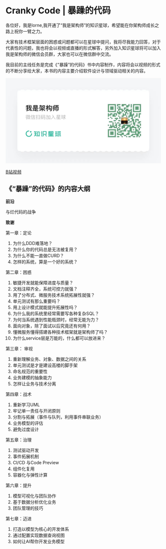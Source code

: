 # Cranky Code | 暴躁的代码

各位好，我是lorne,我开通了“我是架构师”的知识星球，希望能在你架构师成长之路上祝你一臂之力。

大家有技术框架层面的困惑或问题都可以在星球中提问，我将尽我能力回答，对于代表性的问题，我也将会以视频或直播的形式解答，另外加入知识星球将可以加入我是架构师的微信会员群，大家也可以在微信群中交流。

我目前的主线任务是完成《“暴躁”的代码》书中内容制作，内容将会以视频的形式的不断分享给大家，本书的内容主要介绍软件设计与领域驱动相关的内容。

![](/imgs/my-knowledge.jpg)

[B站视频](https://space.bilibili.com/386239614/channel/collectiondetail?sid=1344540)

## 《“暴躁”的代码》的内容大纲

**前沿**

与烂代码的战争

**致谢**

第一章：定论

1. 为什么DDD难落地？
2. 为什么你的代码总是无法被复用？
3. 为什么不能一直做CURD？
4. 怎样的系统，算是一个好的系统？

第二章：困惑

1. 敏捷开发就能保障进度与质量？
2. 文档注释齐全，系统可控力就强？
3. 用了分布式、微服务技术系统拓展性就强？
4. 单元测试有那么重要吗？
5. 用上设计模式就能提升拓展性吗？
6. 为什么我的系统里经常需要写各种复杂SQL？
7. 为何当系统遇到性能瓶颈时，经常无能为力？
8. 面向对象，除了面试以后究竟还有何用？
9. 懂微服务懂得搭建各种技术框架就是架构师了吗？
10. 为什么service层是万能的，什么都可以放进来？

第三章： 审视

1. 重新理解业务、对象、数据之间的关系
2. 单元测试是才是建设高楼的脚手架
3. 命名规范的重要性
4. 业务建模的抽象能力
5. 怎样让业务与技术分离

第四章：战术

1. 重新学习UML
2. 牢记单一责任与开闭原则
3. 分割与拓展（事件与队列，利用事件串联业务）
4. 业务模型的评估
5. 避免过度设计

第五章：治理

1. 测试驱动开发
2. 事件拓展机制
3. CI/CD 与Code Preview
4. 组件化复用
5. 容器化与弹性计算

第六章：提升

1. 模型可视化与团队协作
2. 基于数据分析优化业务
3. 团队管理的技巧

第七章：迈进

1. 打造以模型为核心的开发体系
2. 通过配置实现数据查询视图
3. 如何让AI帮你开发业务模型
